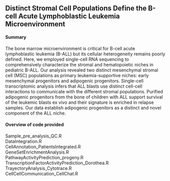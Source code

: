 ## Distinct Stromal Cell Populations Define the B-cell Acute Lymphoblastic Leukemia Microenvironment

#### Summary  

The bone marrow microenvironment is critical for B-cell acute lymphoblastic leukemia (B-ALL) but its cellular heterogeneity remains poorly defined. Here, we employed single-cell RNA sequencing to comprehensively characterize the stromal and hematopoietic niches in pediatric B-ALL. Our analysis revealed two distinct mesenchymal stromal cell (MSC) populations as primary leukemia-supportive niches: early mesenchymal progenitors and adipogenic progenitors. Single-cell transcriptomic analysis infers that ALL blasts use distinct cell-cell interactions to communicate with the different stromal populations. Purified adipogenic progenitors from the bone of children with ALL support survival of the leukemic blasts ex vivo and their signature is enriched in relapse samples. Our data establish adipogenic progenitors as a distinct and novel component of the ALL niche. 

#### Overview of code provided

Sample_pre_analysis_QC.R<br>
DataIntegration.R<br>
CellAnnotation_PatientsIntegrated.R<br>
GeneSetEnrichmentAnalysis.R<br>
PathwayActivityPrediction_progeny.R<br>
TranscriptionFactorActivityPrediction_Dorothea.R<br>
TrayectoryAnalysis_Cytotrace.R<br>
CellCellCommunication_CellChat.R<br>

